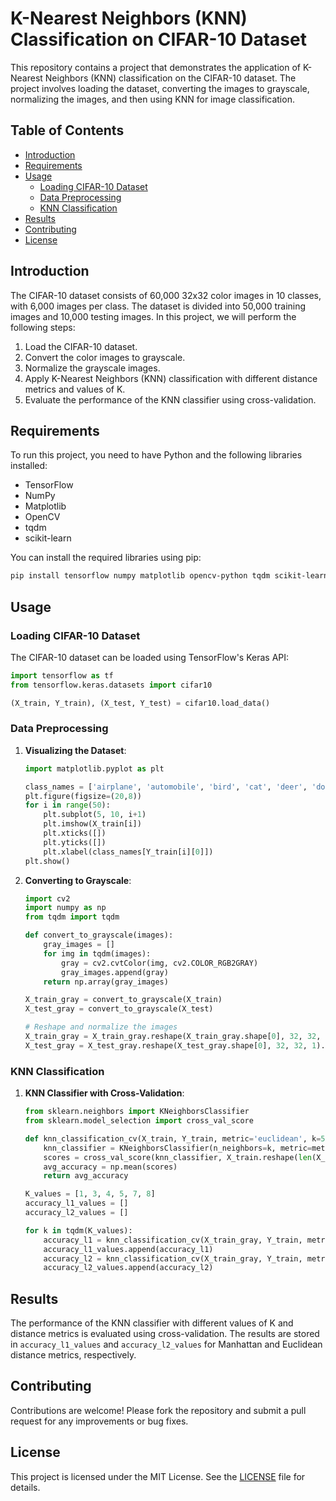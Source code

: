 # K-Nearest Neighbors (KNN) Classification on CIFAR-10 Dataset

This repository contains a project that demonstrates the application of K-Nearest Neighbors (KNN) classification on the CIFAR-10 dataset. The project involves loading the dataset, converting the images to grayscale, normalizing the images, and then using KNN for image classification.

## Table of Contents
- [Introduction](#introduction)
- [Requirements](#installation)
- [Usage](#usage)
  - [Loading CIFAR-10 Dataset](#loading-cifar-10-dataset)
  - [Data Preprocessing](#data-preprocessing)
  - [KNN Classification](#knn-classification)
- [Results](#results)
- [Contributing](#contributing)
- [License](#license)

## Introduction

The CIFAR-10 dataset consists of 60,000 32x32 color images in 10 classes, with 6,000 images per class. The dataset is divided into 50,000 training images and 10,000 testing images. In this project, we will perform the following steps:

1. Load the CIFAR-10 dataset.
2. Convert the color images to grayscale.
3. Normalize the grayscale images.
4. Apply K-Nearest Neighbors (KNN) classification with different distance metrics and values of K.
5. Evaluate the performance of the KNN classifier using cross-validation.

## Requirements

To run this project, you need to have Python and the following libraries installed:

- TensorFlow
- NumPy
- Matplotlib
- OpenCV
- tqdm
- scikit-learn

You can install the required libraries using pip:

```bash
pip install tensorflow numpy matplotlib opencv-python tqdm scikit-learn
```

## Usage

### Loading CIFAR-10 Dataset

The CIFAR-10 dataset can be loaded using TensorFlow's Keras API:

```python
import tensorflow as tf
from tensorflow.keras.datasets import cifar10

(X_train, Y_train), (X_test, Y_test) = cifar10.load_data()
```

### Data Preprocessing

1. **Visualizing the Dataset**:

   ```python
   import matplotlib.pyplot as plt

   class_names = ['airplane', 'automobile', 'bird', 'cat', 'deer', 'dog', 'frog', 'horse', 'ship', 'truck']
   plt.figure(figsize=(20,8))
   for i in range(50):
       plt.subplot(5, 10, i+1)
       plt.imshow(X_train[i])
       plt.xticks([])
       plt.yticks([])
       plt.xlabel(class_names[Y_train[i][0]])
   plt.show()
   ```

2. **Converting to Grayscale**:

   ```python
   import cv2
   import numpy as np
   from tqdm import tqdm

   def convert_to_grayscale(images):
       gray_images = []
       for img in tqdm(images):
           gray = cv2.cvtColor(img, cv2.COLOR_RGB2GRAY)
           gray_images.append(gray)
       return np.array(gray_images)

   X_train_gray = convert_to_grayscale(X_train)
   X_test_gray = convert_to_grayscale(X_test)

   # Reshape and normalize the images
   X_train_gray = X_train_gray.reshape(X_train_gray.shape[0], 32, 32, 1).astype('float32') / 255
   X_test_gray = X_test_gray.reshape(X_test_gray.shape[0], 32, 32, 1).astype('float32') / 255
   ```

### KNN Classification

1. **KNN Classifier with Cross-Validation**:

   ```python
   from sklearn.neighbors import KNeighborsClassifier
   from sklearn.model_selection import cross_val_score

   def knn_classification_cv(X_train, Y_train, metric='euclidean', k=5):
       knn_classifier = KNeighborsClassifier(n_neighbors=k, metric=metric)
       scores = cross_val_score(knn_classifier, X_train.reshape(len(X_train), -1), Y_train.ravel(), cv=5)
       avg_accuracy = np.mean(scores)
       return avg_accuracy

   K_values = [1, 3, 4, 5, 7, 8]
   accuracy_l1_values = []
   accuracy_l2_values = []

   for k in tqdm(K_values):
       accuracy_l1 = knn_classification_cv(X_train_gray, Y_train, metric='manhattan', k=k)
       accuracy_l1_values.append(accuracy_l1)
       accuracy_l2 = knn_classification_cv(X_train_gray, Y_train, metric='euclidean', k=k)
       accuracy_l2_values.append(accuracy_l2)
   ```

## Results

The performance of the KNN classifier with different values of K and distance metrics is evaluated using cross-validation. The results are stored in `accuracy_l1_values` and `accuracy_l2_values` for Manhattan and Euclidean distance metrics, respectively.

## Contributing

Contributions are welcome! Please fork the repository and submit a pull request for any improvements or bug fixes.

## License

This project is licensed under the MIT License. See the [LICENSE](LICENSE) file for details.
